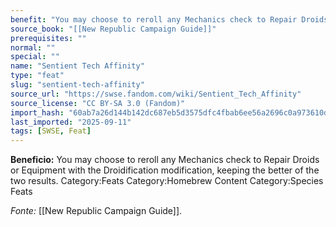 ```yaml
---
benefit: "You may choose to reroll any Mechanics check to Repair Droids or Equipment with the Droidification modification, keeping the better of the two results. Category:Feats Category:Homebrew Content Category:Species Feats"
source_book: "[[New Republic Campaign Guide]]"
prerequisites: ""
normal: ""
special: ""
name: "Sentient Tech Affinity"
type: "feat"
slug: "sentient-tech-affinity"
source_url: "https://swse.fandom.com/wiki/Sentient_Tech_Affinity"
source_license: "CC BY-SA 3.0 (Fandom)"
import_hash: "60ab7a26d144b142dc687eb5d3575dfc4fbab6ee56a2696c0a973610dff877ed"
last_imported: "2025-09-11"
tags: [SWSE, Feat]
---
```

**Beneficio:** You may choose to reroll any Mechanics check to Repair Droids or Equipment with the Droidification modification, keeping the better of the two results. Category:Feats Category:Homebrew Content Category:Species Feats

*Fonte:* [[New Republic Campaign Guide]].